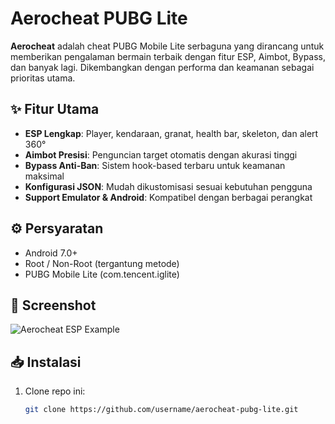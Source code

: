 # Aerocheat PUBG Lite
**Aerocheat** adalah cheat PUBG Mobile Lite serbaguna yang dirancang untuk memberikan pengalaman bermain terbaik dengan fitur ESP, Aimbot, Bypass, dan banyak lagi. Dikembangkan dengan performa dan keamanan sebagai prioritas utama.

## ✨ Fitur Utama
- **ESP Lengkap**: Player, kendaraan, granat, health bar, skeleton, dan alert 360°
- **Aimbot Presisi**: Penguncian target otomatis dengan akurasi tinggi
- **Bypass Anti-Ban**: Sistem hook-based terbaru untuk keamanan maksimal
- **Konfigurasi JSON**: Mudah dikustomisasi sesuai kebutuhan pengguna
- **Support Emulator & Android**: Kompatibel dengan berbagai perangkat

## ⚙️ Persyaratan
- Android 7.0+
- Root / Non-Root (tergantung metode)
- PUBG Mobile Lite (com.tencent.iglite)

## 📸 Screenshot
![Aerocheat ESP Example](https://your-image-link.com/screenshot.jpg)

## 📥 Instalasi
1. Clone repo ini:
   ```bash
   git clone https://github.com/username/aerocheat-pubg-lite.git
